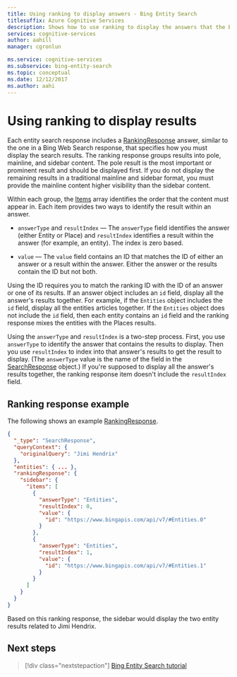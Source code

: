 ```yaml
---
title: Using ranking to display answers - Bing Entity Search
titlesuffix: Azure Cognitive Services
description: Shows how to use ranking to display the answers that the Bing Entity Search API returns.
services: cognitive-services
author: aahill
manager: cgronlun

ms.service: cognitive-services
ms.subservice: bing-entity-search
ms.topic: conceptual
ms.date: 12/12/2017
ms.author: aahi
---
```


# Using ranking to display results  

Each entity search response includes a [RankingResponse](https://docs.microsoft.com/rest/api/cognitiveservices/bing-web-api-v7-reference#rankingresponse) answer, similar to the one in a Bing Web Search response, that specifies how you must display the search results. The ranking response groups results into pole, mainline, and sidebar content. The pole result is the most important or prominent result and should be displayed first. If you do not display the remaining results in a traditional mainline and sidebar format, you must provide the mainline content higher visibility than the sidebar content. 
  
Within each group, the [Items](https://docs.microsoft.com/rest/api/cognitiveservices/bing-web-api-v7-reference#rankinggroup-items) array identifies the order that the content must appear in. Each item provides two ways to identify the result within an answer.  
  
-   `answerType` and `resultIndex` — The `answerType` field identifies the answer (either Entity or Place) and `resultIndex` identifies a result within the answer (for example, an entity). The index is zero based.  
  
-   `value` — The `value` field contains an ID that matches the ID of either an answer or a result within the answer. Either the answer or the results contain the ID but not both.  
  
Using the ID requires you to match the ranking ID with the ID of an answer or one of its results. If an answer object includes an `id` field, display all the answer's results together. For example, if the `Entities` object includes the `id` field, display all the entities articles together. If the `Entities` object does not include the `id` field, then each entity contains an `id` field and the ranking response mixes the entities with the Places results.  
  
Using the `answerType` and `resultIndex` is a two-step process. First, you use `answerType` to identify the answer that contains the results to display. Then you use `resultIndex` to index into that answer's results to get the result to display. (The `answerType` value is the name of the field in the [SearchResponse](https://docs.microsoft.com/rest/api/cognitiveservices/bing-web-api-v7-reference#searchresponse) object.) If you're supposed to display all the answer's results together, the ranking response item doesn't include the `resultIndex` field.

## Ranking response example

The following shows an example [RankingResponse](https://docs.microsoft.com/rest/api/cognitiveservices/bing-web-api-v7-reference#rankingresponse).
  
```json
{
  "_type": "SearchResponse",
  "queryContext": {
    "originalQuery": "Jimi Hendrix"
  },
  "entities": { ... },
  "rankingResponse": {
    "sidebar": {
      "items": [
        {
          "answerType": "Entities",
          "resultIndex": 0,
          "value": {
            "id": "https://www.bingapis.com/api/v7/#Entities.0"
          }
        },
        {
          "answerType": "Entities",
          "resultIndex": 1,
          "value": {
            "id": "https://www.bingapis.com/api/v7/#Entities.1"
          }
        }
      ]
    }
  }
}
```

Based on this ranking response, the sidebar would display the two entity results related to Jimi Hendrix.

## Next steps

> [!div class="nextstepaction"]
> [Bing Entity Search tutorial](tutorial-bing-entities-search-single-page-app.md)
